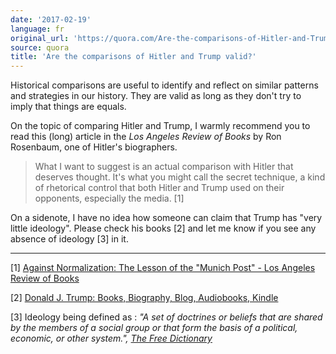```yaml
---
date: '2017-02-19'
language: fr
original_url: 'https://quora.com/Are-the-comparisons-of-Hitler-and-Trump-valid/answer/Clément-Renaud'
source: quora
title: 'Are the comparisons of Hitler and Trump valid?'
---
```


Historical comparisons are useful to identify and reflect on similar
patterns and strategies in our history. They are valid as long as they
don't try to imply that things are equals.

On the topic of comparing Hitler and Trump, I warmly recommend you to
read this (long) article in the *Los Angeles Review of Books* by Ron
Rosenbaum, one of Hitler's biographers.

> What I want to suggest is an actual comparison with Hitler that
> deserves thought. It's what you might call the secret technique, a
> kind of rhetorical control that both Hitler and Trump used on their
> opponents, especially the media. \[1\]

On a sidenote, I have no idea how someone can claim that Trump has "very
little ideology". Please check his books \[2\] and let me know if you
see any absence of ideology \[3\] in it.

------------------------------------------------------------------------

\[1\] [Against Normalization: The Lesson of the "Munich Post" - Los
Angeles Review of
Books](https://lareviewofbooks.org/article/normalization-lesson-munich-post/)

\[2\] [Donald J. Trump: Books, Biography, Blog, Audiobooks,
Kindle](https://www.amazon.com/Donald-J.-Trump/e/B001H6O8M2)

\[3\] Ideology being defined as : *"A set of doctrines or beliefs that
are shared by the members of a social group or that form the basis of a
political, economic, or other system.",* [*The Free
Dictionary*](http://www.thefreedictionary.com/ideology)
